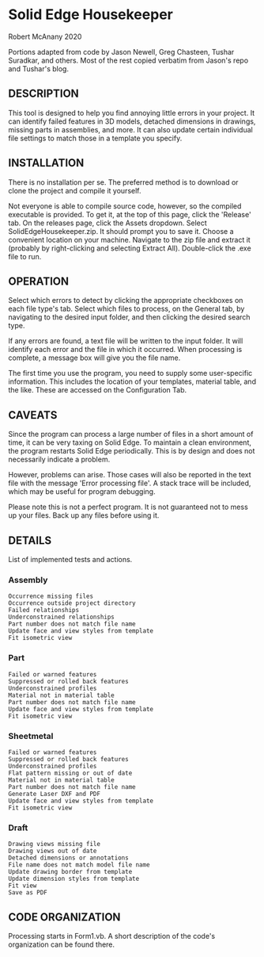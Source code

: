 # Solid Edge Housekeeper
Robert McAnany 2020

Portions adapted from code by Jason Newell, Greg Chasteen, Tushar Suradkar, and others.  Most of the rest copied verbatim from Jason's repo and Tushar's blog.

## DESCRIPTION
This tool is designed to help you find annoying little errors in your project.  It can identify failed features in 3D models, detached dimensions in drawings, missing parts in assemblies, and more.  It can also update certain individual file settings to match those in a template you specify.

## INSTALLATION
There is no installation per se.  The preferred method is to download or clone the project and compile it yourself.

Not everyone is able to compile source code, however, so the compiled executable is provided.  To get it, at the top of this page, click the 'Release' tab.  On the releases page, click the Assets dropdown.  Select SolidEdgeHousekeeper.zip.  It should prompt you to save it.  Choose a convenient location on your machine.  Navigate to the zip file and extract it (probably by right-clicking and selecting Extract All).  Double-click the .exe file to run.

## OPERATION
Select which errors to detect by clicking the appropriate checkboxes on each file type's tab.  Select which files to process, on the General tab, by navigating to the desired input folder, and then clicking the desired search type.

If any errors are found, a text file will be written to the input folder.  It will identify each error and the file in which it occurred.  When processing is complete, a message box will give you the file name.

The first time you use the program, you need to supply some user-specific information.  This includes the location of your templates, material table, and the like.  These are accessed on the Configuration Tab.

## CAVEATS
Since the program can process a large number of files in a short amount of time, it can be very taxing on Solid Edge.  To maintain a clean environment, the program restarts Solid Edge periodically.  This is by design and does not necessarily indicate a problem.  

However, problems can arise.  Those cases will also be reported in the text file with the message 'Error processing file'.  A stack trace will be included, which may be useful for program debugging.

Please note this is not a perfect program.  It is not guaranteed not to mess up your files.  Back up any files before using it.

## DETAILS
List of implemented tests and actions.
### Assembly
    Occurrence missing files
    Occurrence outside project directory
    Failed relationships
    Underconstrained relationships
    Part number does not match file name
    Update face and view styles from template
    Fit isometric view
### Part
    Failed or warned features
    Suppressed or rolled back features
    Underconstrained profiles
    Material not in material table
    Part number does not match file name
    Update face and view styles from template
    Fit isometric view
### Sheetmetal
    Failed or warned features
    Suppressed or rolled back features
    Underconstrained profiles
    Flat pattern missing or out of date
    Material not in material table
    Part number does not match file name
    Generate Laser DXF and PDF
    Update face and view styles from template
    Fit isometric view
### Draft
    Drawing views missing file
    Drawing views out of date
    Detached dimensions or annotations
    File name does not match model file name
    Update drawing border from template
    Update dimension styles from template
    Fit view
    Save as PDF

## CODE ORGANIZATION
Processing starts in Form1.vb.  A short description of the code's organization can be found there.
